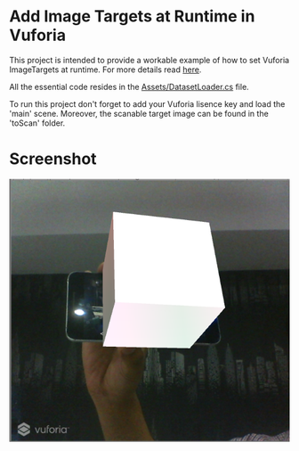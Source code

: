 # Add Image Targets at Runtime in Vuforia
This project is intended to provide a workable example of how to set Vuforia ImageTargets at runtime. For more details read [here](https://library.vuforia.com/articles/Solution/How-To-Access-and-Modify-Targets-at-Run-Time.html).

All the essential code resides in the [Assets/DatasetLoader.cs](https://github.com/rizasif/vuforia-runtime-dataset-sample/blob/master/Assets/DatasetLoader.cs) file.

To run this project don't forget to add your Vuforia lisence key and load the 'main' scene. Moreover, the scanable target image can be found in the 'toScan' folder.

# Screenshot
![Screenshot](Screenshots/realtimess.PNG)
